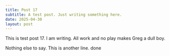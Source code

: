 ```yaml
---
title: Post 17
subtitle: A test post. Just writing something here.
date: 2025-04-30
layout: post
---
```


This is test post 17. I am writing. All work and no play makes Greg a dull boy.

Nothing else to say. This is another line.
done
